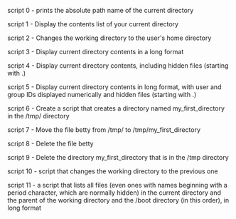 script 0 - prints the absolute path name of the current directory

script 1 - Display the contents list of your current directory

script 2 - Changes the working directory to the user's home directory

script 3 - Display current directory contents in a long format

script 4 - Display current directory contents, including hidden files (starting with .) 

script 5 - Display current directory contents in long format, with user and group IDs displayed numerically and hidden files (starting with .)

script 6 - Create a script that creates a directory named my_first_directory in the /tmp/ directory

script 7 - Move the file betty from /tmp/ to /tmp/my_first_directory

script 8 - Delete the file betty

script 9 - Delete the directory my_first_directory that is in the /tmp directory

script 10 - script that changes the working directory to the previous one

script 11 - a script that lists all files (even ones with names beginning with a period character, which are normally hidden) in the current directory and the parent of the working directory and the /boot directory (in this order), in long format
